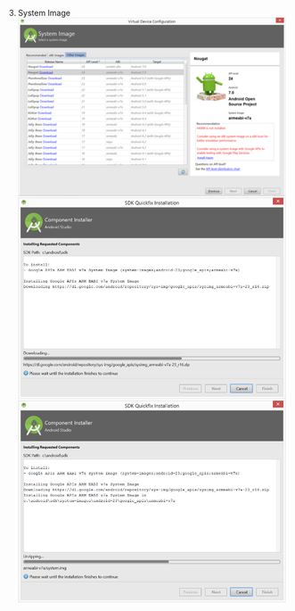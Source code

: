 3) System Image
![](.guides/img/12virtualConfigSystemImage.png)
![](.guides/img/13componentInstaller.png)
![](.guides/img/14componentInstallerAgain.png)

